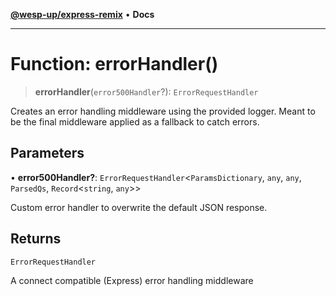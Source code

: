 [**@wesp-up/express-remix**](../README.md) • **Docs**

***

# Function: errorHandler()

> **errorHandler**(`error500Handler`?): `ErrorRequestHandler`

Creates an error handling middleware using the provided logger. Meant to be
the final middleware applied as a fallback to catch errors.

## Parameters

• **error500Handler?**: `ErrorRequestHandler`\<`ParamsDictionary`, `any`, `any`, `ParsedQs`, `Record`\<`string`, `any`\>\>

Custom error handler to overwrite the default JSON response.

## Returns

`ErrorRequestHandler`

A connect compatible (Express) error handling middleware
